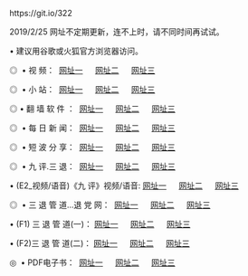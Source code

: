 <p>https://git.io/322
<p>2019/2/25 网址不定期更新，连不上时，请不同时间再试试。
<p>• 建议用谷歌或火狐官方浏览器访问。
<p>◎  • 视 频： 
<a href="http://iq.oltali.com/tv/" target="_blank">网址一</a> 　 
<a href="http://dq.oltali.com/9018.html" target="_blank">网址二</a> 　 
<a href="http://dq.oltali.com/9449.html" target="_blank">网址三</a></p>
<p>◎ </span>  •  小 站：  
<a href="http://iq.oltali.com/" target="_blank">网址一</a> 　 
<a href="http://dq.oltali.com/" target="_blank">网址二</a> 　 
<a href="http://dq.oltali.com/read/" target="_blank">网址三</a></p>
<p>◎  • 翻 墙 软 件 ：  
<a href="http://iq.oltali.com/ff/" target="_blank">网址一</a> 　 
<a href="http://dq.oltali.com/s/read/a1_nd.html" target="_blank">网址二</a> 　 
<a href="http://dq.oltali.com/ff/index.html" target="_blank">网址三</a></p>
<p>◎ </span>  • 每 日 新 闻：  
<a href="http://iq.oltali.com/day/" target="_blank">网址一</a> 　 
<a href="http://dq.oltali.com/day/" target="_blank">网址二</a> 　 
<a href="http://dq.oltali.com/day/index.html" target="_blank">网址三</a></p>
<p>◎ </span>  • 短 波 分 享：  
<a href="http://iq.oltali.com/h/" target="_blank">网址一</a> 　 
<a href="http://dq.oltali.com/h/" target="_blank">网址二</a> 　 
<a href="http://dq.oltali.com/h/index.html" target="_blank">网址三</a></p>
<p>◎   • 九 评.三 退：  
<a href="http://iq.oltali.com/t/" target="_blank">网址一</a> 　 
<a href="http://dq.oltali.com/v2/index.html" target="_blank">网址二</a> 　 
<a href="http://dq.oltali.com/tt/index.html" target="_blank">网址三</a> 　</p>
<p>  • (E2_视频/语音)《九 评》视频/语音: 
<a href="http://dq.oltali.com/7738.html" target="_blank">网址一</a> 　 
<a href="http://dq.oltali.com/7614.html" target="_blank">网址二</a> 　 
<a href="http://dq.oltali.com/7633.html" target="_blank">网址三</a></p>
<p>◎   • 三 退 管 道...退 党 网：  
<a href="http://iq.oltali.com/go/td1.html" target="_blank">网址一</a> 　 
<a href="http://dq.oltali.com/go/td2.html" target="_blank">网址二</a> 　 
<a href="http://dq.oltali.com/go/td3.html" target="_blank">网址三</a></p>
<p>  • (F1) 三 退 管 道(一)： 
<a href="http://iq.oltali.com/dd/" target="_blank">网址一</a> 　 
<a href="http://dq.oltali.com/s/read/a1_tdx.html" target="_blank">网址二</a> 　 
<a href="http://dq.oltali.com/dd/" target="_blank">网址三</a></p>
<p>  • (F2)三 退 管 道(二)： 
<a href="http://dq.oltali.com/d/" target="_blank">网址一</a> 　 
<a href="http://iq.oltali.com/d/index.html" target="_blank">网址二</a> 　 
<a href="http://dq.oltali.com/d/" target="_blank">网址三</a></p>
<p>◎   • PDF电子书：  
<a href="http://iq.oltali.com/p/" target="_blank">网址一</a> 　 
<a href="http://dq.oltali.com/p/index.html" target="_blank">网址二</a> 　 
<a href="http://dq.oltali.com/p/" target="_blank">网址三</a></p>
